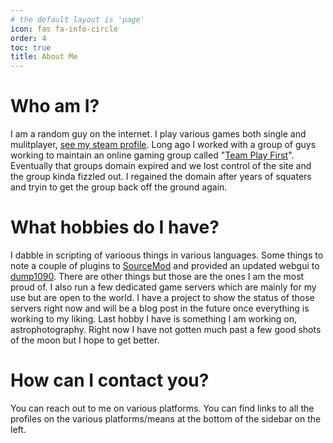 ```yaml
---
# the default layout is 'page'
icon: fas fa-info-circle
order: 4
toc: true
title: About Me
---
```


# Who am I?
I am a random guy on the internet.  I play various games both single and mulitplayer, [see my steam profile](https://steamcommunity.com/id/mindlesstux/).  Long ago I worked with a group of guys working to maintain an online gaming group called "[Team Play First](https://teamplayfirst.com)".  Eventually that groups domain expired and we lost control of the site and the group kinda fizzled out.  I regained the domain after years of squaters and tryin to get the group back off the ground again. 

# What hobbies do I have?
I dabble in scripting of varioous things in various languages.  Some things to note a couple of plugins to [SourceMod](https://www.sourcemod.net/) and provided an updated webgui to [dump1090](https://github.com/antirez/dump1090).  There are other things but those are the ones I am the most proud of.  I also run a few dedicated game servers which are mainly for my use but are open to the world.  I have a project to show the status of those servers right now and will be a blog post in the future once everything is working to my liking.  Last hobby I have is something I am working on, astrophotography.  Right now I have not gotten much past a few good shots of the moon but I hope to get better.

# How can I contact you?
You can reach out to me on various platforms.  You can find links to all the profiles on the various platforms/means at the bottom of the sidebar on the left.
